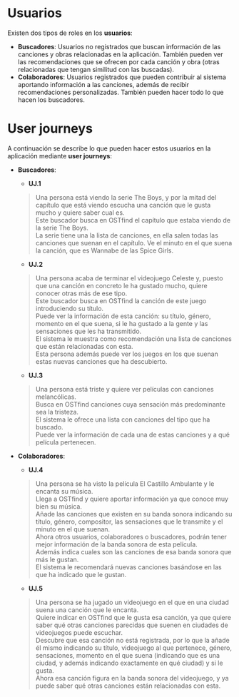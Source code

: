 # Usuarios
Existen dos tipos de roles en los **usuarios**:
- **Buscadores**: Usuarios no registrados que buscan información de las canciones y obras relacionadas en la aplicación. También pueden ver las recomendaciones que se ofrecen por cada canción y obra (otras relacionadas que tengan similitud con las buscadas).
- **Colaboradores**: Usuarios registrados que pueden contribuir al sistema aportando información a las canciones, además de recibir recomendaciones personalizadas. También pueden hacer todo lo que hacen los buscadores.

# User journeys
A continuación se describe lo que pueden hacer estos usuarios en la aplicación mediante **user journeys**:
- **Buscadores**:
    - **UJ.1** 
    > Una persona está viendo la serie The Boys, y por la mitad del capítulo que está viendo escucha una canción que le gusta mucho y quiere saber cual es.   
    > Este buscador busca en OSTfind el capítulo que estaba viendo de la serie The Boys.  
    > La serie tiene una la lista de canciones, en ella salen todas las canciones que suenan en el capítulo.
    > Ve el minuto en el que suena la canción, que es Wannabe de las Spice Girls.

    - **UJ.2**
    > Una persona acaba de terminar el videojuego Celeste y, puesto que una canción en concreto le ha gustado mucho, quiere conocer otras más de ese tipo.  
    > Este buscador busca en OSTfind la canción de este juego introduciendo su título.  
    > Puede ver la información de esta canción: su título, género, momento en el que suena, si le ha gustado a la gente y las sensaciones que les ha transmitido.  
    > El sistema le muestra como recomendación una lista de canciones que están relacionadas con esta.  
    > Esta persona además puede ver los juegos en los que suenan estas nuevas canciones que ha descubierto.  

    - **UJ.3**
    > Una persona está triste y quiere ver películas con canciones melancólicas.  
    > Busca en OSTfind canciones cuya sensación más predominante sea la tristeza.  
    > El sistema le ofrece una lista con canciones del tipo que ha buscado.  
    > Puede ver la información de cada una de estas canciones y a qué película pertenecen.  

- **Colaboradores**:
    - **UJ.4**
    > Una persona se ha visto la película El Castillo Ambulante y le encanta su música.  
    > Llega a OSTfind y quiere aportar información ya que conoce muy bien su música.  
    > Añade las canciones que existen en su banda sonora indicando su título, género, compositor, las sensaciones que le transmite y el minuto en el que suenan.  
    > Ahora otros usuarios, colaboradores o buscadores, podrán tener mejor información de la banda sonora de esta película.  
    > Además indica cuales son las canciones de esa banda sonora que más le gustan.   
    > El sistema le recomendará nuevas canciones basándose en las que ha indicado que le gustan.  

    - **UJ.5**
    > Una persona se ha jugado un videojuego en el que en una ciudad suena una canción que le encanta.  
    > Quiere indicar en OSTfind que le gusta esa canción, ya que quiere saber qué otras canciones parecidas que suenen en ciudades de videojuegos puede escuchar.  
    > Descubre que esa canción no está registrada, por lo que la añade él mismo indicando su título, videojuego al que pertenece, género, sensaciones, momento en el que suena (indicando que es una ciudad, y además indicando exactamente en qué ciudad) y si le gusta.  
    > Ahora esa canción figura en la banda sonora del videojuego, y ya puede saber qué otras canciones están relacionadas con esta.  